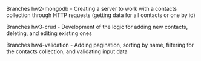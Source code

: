 Branches hw2-mongodb - Creating a server to work with a contacts collection through HTTP requests (getting data for all contacts or one by id)



Branches hw3-crud - Development of the logic for adding new contacts, deleting, and editing existing ones



Branches hw4-validation - Adding pagination, sorting by name, filtering for the contacts collection, and validating input data
